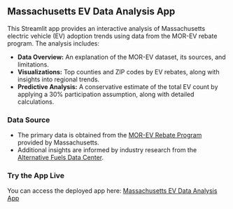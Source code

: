 ## Massachusetts EV Data Analysis App

This Streamlit app provides an interactive analysis of Massachusetts electric vehicle (EV) adoption trends using data from the MOR-EV rebate program. The analysis includes:

- **Data Overview:** An explanation of the MOR-EV dataset, its sources, and limitations.
- **Visualizations:** Top counties and ZIP codes by EV rebates, along with insights into regional trends.
- **Predictive Analysis:** A conservative estimate of the total EV count by applying a 30% participation assumption, along with detailed calculations.

### Data Source
- The primary data is obtained from the [MOR-EV Rebate Program](https://malegislature.gov/Bills/193/SD3519.pdf?utm_source=chatgpt.com) provided by Massachusetts.
- Additional insights are informed by industry research from the [Alternative Fuels Data Center](https://afdc.energy.gov/).

### Try the App Live
You can access the deployed app here: [Massachusetts EV Data Analysis App](https://ev-adoption-in-ma.streamlit.app/)

